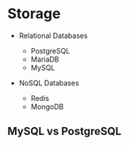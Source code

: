 # Storage

* Relational Databases
  * PostgreSQL
  * MariaDB
  * MySQL

* NoSQL Databases
  * Redis
  * MongoDB

##  MySQL vs PostgreSQL